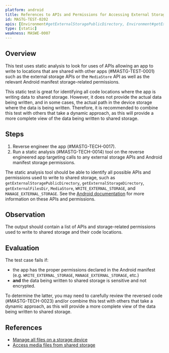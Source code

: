 ```yaml
---
platform: android
title: References to APIs and Permissions for Accessing External Storage
id: MASTG-TEST-0202
apis: [Environment#getExternalStoragePublicDirectory, Environment#getExternalStorageDirectory, Environment#getExternalFilesDir, Environment#getExternalCacheDir, MediaStore, WRITE_EXTERNAL_STORAGE, MANAGE_EXTERNAL_STORAGE]
type: [static]
weakness: MASWE-0007
---
```


## Overview

This test uses static analysis to look for uses of APIs allowing an app to write to locations that are shared with other apps (#MASTG-TEST-0001) such as the external storage APIs or the `MediaStore` API as well as the relevant Android manifest storage-related permissions.

This static test is great for identifying all code locations where the app is writing data to shared storage. However, it does not provide the actual data being written, and in some cases, the actual path in the device storage where the data is being written. Therefore, it is recommended to combine this test with others that take a dynamic approach, as this will provide a more complete view of the data being written to shared storage.

## Steps

1. Reverse engineer the app (#MASTG-TECH-0017).
2. Run a static analysis (#MASTG-TECH-0014) tool on the reverse engineered app targeting calls to any external storage APIs and Android manifest storage permissions.

The static analysis tool should be able to identify all possible APIs and permissions used to write to shared storage, such as `getExternalStoragePublicDirectory`, `getExternalStorageDirectory`, `getExternalFilesDir`, `MediaStore`, `WRITE_EXTERNAL_STORAGE`, and `MANAGE_EXTERNAL_STORAGE`. See the [Android documentation](https://developer.android.com/training/data-storage/shared) for more information on these APIs and permissions.

## Observation

The output should contain a list of APIs and storage-related permissions used to write to shared storage and their code locations.

## Evaluation

The test case fails if:

- the app has the proper permissions declared in the Android manifest (e.g. `WRITE_EXTERNAL_STORAGE`, `MANAGE_EXTERNAL_STORAGE`, etc.)
- **and** the data being written to shared storage is sensitive and not encrypted.

To determine the latter, you may need to carefully review the reversed code (#MASTG-TECH-0023) and/or combine this test with others that take a dynamic approach, as this will provide a more complete view of the data being written to shared storage.

## References

- [Manage all files on a storage device](https://developer.android.com/training/data-storage/manage-all-files)
- [Access media files from shared storage](https://developer.android.com/training/data-storage/shared/media)
